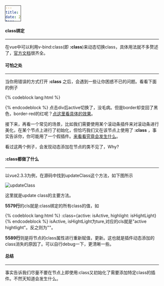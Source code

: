 ```yaml
---
title: vue之可怕的class绑定
date: 2017-05-28 20:02:19
tags:
  - javascript
  - vue
---
```

#### class绑定
---
在vue中可以利用v-bind:class(即 **:class**)来动态切换class，具体用法就不多赘述了，[官方文档](https://vuefe.cn/v2/guide/class-and-style.html)很齐全。<!-- more -->

#### 可怕之处
---
当你用错误的方式打开 **:class** 之后，会遇到一些让你困惑不已的问题。看看下面的例子

{% codeblock lang:html %}
<template>
<div id="classBind" :class="{active: isActive}" @click="toggleActive"></div>
</template>

<script>
new Vue({
    el: "#classBind",
    data: {
        isActive: false
    },
    methods: {
        toggleActive: function() {
            this.isActive = !this.isActive;    
        }
    },
    mounted: function() {
        // 动态添加class
        this.$el.classList = "border-red"
    }
});
</script>

<style>
div {
    border: 1px solid #333;
    width: 50px;
    height: 50px;
}
.active {
    background: #ccc;
}
.border-red {
    border: 1px solid red;
}
</style>
{% endcodeblock %}
点击div后active切换了，没毛病。但是border却变回了黑色，border-red的红呢？[点这里看具体的效果](https://codepen.io/TimLuo465/pen/GmaOYq?editors=0010)。

接下来，再看一个常见的场景，比如我们需要使用某个滚动条插件来对滚动条进行美化，在某个节点上进行了初始化，但恰巧我们又在该节点上使用了 **:class** ，事实告诉你，你可能用了一个假插件。[来看看究竟会发生什么](https://codepen.io/TimLuo465/pen/BReJBd)。

看过这两个例子，会发现动态添加在节点的类不见了，Why?

#### :class都做了什么
---
以vue2.3.3为例，在源码中找到updateClass这个方法，如下图所示

![updateClass](/images/updateClass.png)

这里就是update class的主要方法。

**5579行**的cls就是:class绑定的所有class的值，如

{% codeblock lang:html %}
:class={active: isActive, highlight: isHightLight}
{% endcodeblock %}
isActive, isHightLight为ture,对应的cls就是"active hightlight"。反之则为""。

**5589行**则是将节点的class属性进行重新赋值，更新。这也就是插件动态添加的class消失的原因了。可以自行debug一下，更清晰一些。

#### 总结
---
事实告诉我们尽量不要在节点上即使用:class又初始化了需要添加特定class的插件。不然天知道会发生什么。